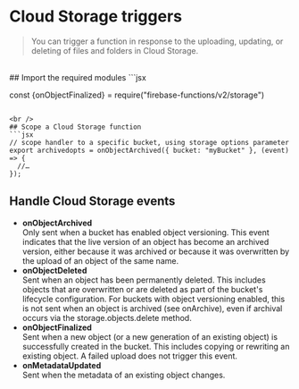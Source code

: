 # Cloud Storage triggers

> You can trigger a function in response to the uploading, updating, or deleting of files and folders in Cloud Storage.
<br />
## Import the required modules
```jsx

 const {onObjectFinalized} = require("firebase-functions/v2/storage")
```

<br />
## Scope a Cloud Storage function
```jsx
// scope handler to a specific bucket, using storage options parameter
export archivedopts = onObjectArchived({ bucket: "myBucket" }, (event) => {
  //…
});
```

## Handle Cloud Storage events
* **onObjectArchived** <br /> Only sent when a bucket has enabled object versioning. This event indicates that the live version of an object has become an archived version, either because it was archived or because it was overwritten by the upload of an object of the same name.
* **onObjectDeleted** <br /> Sent when an object has been permanently deleted. This includes objects that are overwritten or are deleted as part of the bucket's lifecycle configuration. For buckets with object versioning enabled, this is not sent when an object is archived (see onArchive), even if archival occurs via the storage.objects.delete method.
* **onObjectFinalized** <br />  Sent when a new object (or a new generation of an existing object) is successfully created in the bucket. This includes copying or rewriting an existing object. A failed upload does not trigger this event.
* **onMetadataUpdated** <br />  Sent when the metadata of an existing object changes.
